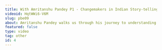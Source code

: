 ```yaml
---
title: With Amritanshu Pandey P1 - Changemakers in Indian Story-telling, Comparative Linguistics, PIE
videoid: HqtWWi6-V6M
slug: pbe09
about: Amritanshu Pandey walks us through his journey to understanding history as it's NOT taught, AIT and its sociological and political impact, and learning from the best minds in the field. Part 1 of our conversation covers PIE and his journey towards understanding Indian history through the quagmire of misinformation most of us go through in the Indian education system.
featured: false
type: video
tag: other
id: 4
---
```

